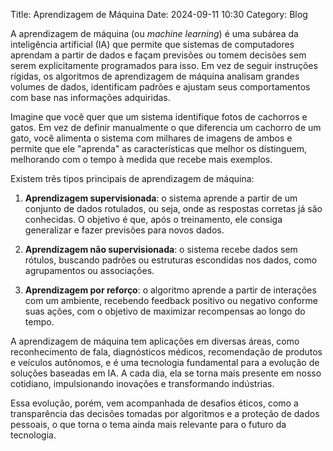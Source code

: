 Title: Aprendizagem de Máquina
Date: 2024-09-11 10:30
Category: Blog

A aprendizagem de máquina (ou *machine learning*) é uma subárea da inteligência artificial (IA) que permite que sistemas de computadores aprendam a partir de dados e façam previsões ou tomem decisões sem serem explicitamente programados para isso. Em vez de seguir instruções rígidas, os algoritmos de aprendizagem de máquina analisam grandes volumes de dados, identificam padrões e ajustam seus comportamentos com base nas informações adquiridas.

Imagine que você quer que um sistema identifique fotos de cachorros e gatos. Em vez de definir manualmente o que diferencia um cachorro de um gato, você alimenta o sistema com milhares de imagens de ambos e permite que ele "aprenda" as características que melhor os distinguem, melhorando com o tempo à medida que recebe mais exemplos.

Existem três tipos principais de aprendizagem de máquina:

1. **Aprendizagem supervisionada**: o sistema aprende a partir de um conjunto de dados rotulados, ou seja, onde as respostas corretas já são conhecidas. O objetivo é que, após o treinamento, ele consiga generalizar e fazer previsões para novos dados.
  
2. **Aprendizagem não supervisionada**: o sistema recebe dados sem rótulos, buscando padrões ou estruturas escondidas nos dados, como agrupamentos ou associações.

3. **Aprendizagem por reforço**: o algoritmo aprende a partir de interações com um ambiente, recebendo feedback positivo ou negativo conforme suas ações, com o objetivo de maximizar recompensas ao longo do tempo.

A aprendizagem de máquina tem aplicações em diversas áreas, como reconhecimento de fala, diagnósticos médicos, recomendação de produtos e veículos autônomos, e é uma tecnologia fundamental para a evolução de soluções baseadas em IA. A cada dia, ela se torna mais presente em nosso cotidiano, impulsionando inovações e transformando indústrias.

Essa evolução, porém, vem acompanhada de desafios éticos, como a transparência das decisões tomadas por algoritmos e a proteção de dados pessoais, o que torna o tema ainda mais relevante para o futuro da tecnologia.
